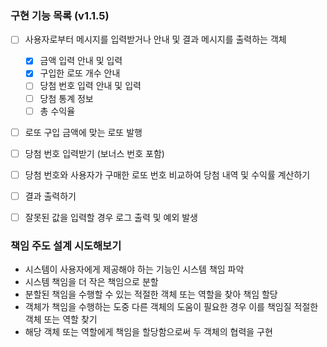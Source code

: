 ### 구현 기능 목록 (v1.1.5)
- [ ] 사용자로부터 메시지를 입력받거나 안내 및 결과 메시지를 출력하는 객체
    - [x] 금액 입력 안내 및 입력
    - [x] 구입한 로또 개수 안내
    - [ ] 당첨 번호 입력 안내 및 입력
    - [ ] 당첨 통계 정보
    - [ ] 총 수익율
- [ ] 로또 구입 금액에 맞는 로또 발행
- [ ] 당첨 번호 입력받기 (보너스 번호 포함)
- [ ] 당첨 번호와 사용자가 구매한 로또 번호 비교하여 당첨 내역 및 수익률 계산하기
- [ ] 결과 출력하기
- [ ] 잘못된 값을 입력할 경우 로그 출력 및 예외 발생


### 책임 주도 설계 시도해보기
- 시스템이 사용자에게 제공해야 하는 기능인 시스템 책임 파악
- 시스템 책임을 더 작은 책임으로 분할
- 분할된 책임을 수행할 수 있는 적절한 객체 또는 역할을 찾아 책임 할당
- 객체가 책임을 수행하는 도중 다른 객체의 도움이 필요한 경우 이를 책임질 적절한 객체 또는 역할 찾기
- 해당 객체 또는 역할에게 책임을 할당함으로써 두 객체의 협력을 구현